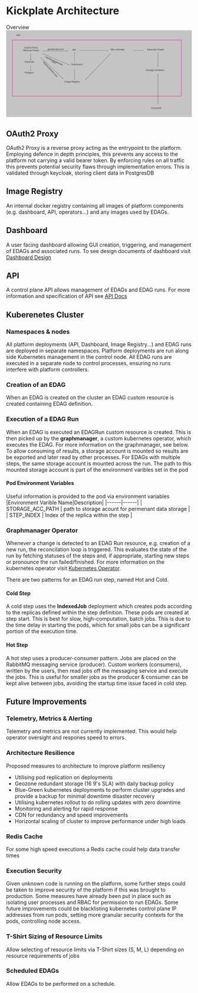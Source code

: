 # Kickplate Architecture
Overview
![Architector Diagram](assets/hl-architecture.png)

## OAuth2 Proxy
OAuth2 Proxy is a reverse proxy acting as the entrypoint to the platform. Employing defence in depth principles, this prevents any access to the platform not carrying a valid bearer token. By enforcing rules on all traffic this prevents potential security flaws through implementation errors. This is validated through keycloak, storing client data in PostgresDB

## Image Registry
An internal docker registry containing all images of platform components (e.g. dashboard, API, operators...) and any images used by EDAGs.

## Dashboard
A user facing dashboard allowing GUI creation, triggering, and management of EDAGs and associated runs. To see design documents of dashboard visit [Dashboard Design](dashboard-design.md) 

## API
A control plane API allows management of EDAGs and EDAG runs. For more information and specification of API see [API Docs](api.md) 

## Kuberenetes Cluster
### Namespaces & nodes
All platform deployments (API, Dashboard, Image Registry...) and EDAG runs are deployed in separate namespaces. Platform deployments are run along side Kubernetes management in the control node. All EDAG runs are executed in a separate node to control processes, ensuring no runs interfere with platform controllers.

### Creation of an EDAG
When an EDAG is created on the cluster an EDAG custom resource is created containing EDAG definition.

### Execution of a EDAG Run
When an EDAG is executed an EDAGRun custom resource is created. This is then picked up by the **graphmanager**, a custom kubernetes operator, which executes the EDAG. For more information on the graphmanager, see below. To allow consuming of results, a storage account is mounted so results are be exported and later read by other processes. For EDAGs with multiple steps, the same storage account is mounted across the run. The path to this mounted storage account is part of the environment varibles set in the pod

#### Pod Environment Variables
Useful information is provided to the pod via environment variables
|Environment Varible Name|Description|
|------|------|
| STORAGE_ACC_PATH | path to storage acount for permenant data storage |
| STEP_INDEX | Index of the replica within the step |
### Graphmanager Operator
Whenever a change is detected to an EDAG Run resource, e.g. creation of a new run, the reconcilation loop is triggered. This evaluates the state of the run by fetching statuses of the steps and, if appropriate, starting new steps or pronounce the run failed/finished. For more information on the kubernetes operator visit [Kubernetes Operator](https://kubernetes.io/docs/concepts/extend-kubernetes/operator/).

There are two patterns for an EDAG run step, named Hot and Cold.

#### Cold Step
A cold step uses the **IndexedJob** deployment which creates pods according to the replicas defined within the step definition. These pods are created at step start. This is best for slow, high-computation, batch jobs. This is due to the time delay in starting the pods, which for small jobs can be a significant portion of the execution time. 

#### Hot Step 
A hot step uses a producer-consumer pattern. Jobs are placed on the RabbitMQ messaging service (producer). Custom workers (consumers), written by the users, then read jobs off the messaging service and execute the jobs. This is useful for smaller jobs as the producer & consumer can be kept alive between jobs, avoiding the startup time issue faced in cold step.    


## Future Improvements
### Telemetry, Metrics & Alerting
Telemetry and metrics are not currently implemented. This would help operator oversight and respones speed to errors.

### Architecture Resilience 
Proposed measures to architecture to improve platform resiliency
 - Utilising pod replication on deployments
 - Geozone redundant storage (16 9's SLA) with daily backup policy 
 - Blue-Green kubernetes deployments to perform cluster upgrades and provide a backup for minimal downtime disaster recovery
 - Utilising kubernetes rollout to do rolling updates with zero downtime
 - Monitoring and alerting for rapid response
 - CDN for redundancy and speed improvements
- Horizontal scaling of cluster to improve performance under high loads

### Redis Cache
For some high speed executions a Redis cache could help data transfer times

### Execution Security
Given unknown code is running on the platform, some further steps could be taken to improve security of the platform if this was brought to production. Some measures have already been put in place such as isolating user processes and RBAC for permission to run EDAGs. Some future improvements could be blacklisting kubernetes control plane IP addresses from run pods, setting more granular security contexts for the pods, controlling node access.

### T-Shirt Sizing of Resource Limits
Allow selecting of resource limits via T-Shirt sizes (S, M, L) depending on resource requirements of jobs

### Scheduled EDAGs
Allow EDAGs to be performed on a schedule.